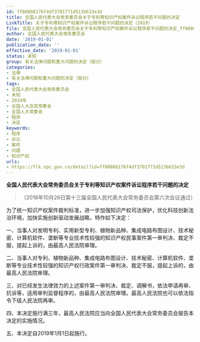 ```yaml
---
id: ff80808176f4df3701771d513b633e3d
title: 全国人民代表大会常务委员会关于专利等知识产权案件诉讼程序若干问题的决定
LinkTitle: 关于专利等知识产权案件诉讼程序若干问题的决定（2019）
file: 全国人民代表大会常务委员会关于专利等知识产权案件诉讼程序若干问题的决定_ff80808176f4df3701771d513b633e3d.docx
author: 全国人民代表大会常务委员会
date: '2019-01-01'
publication_date: ''
effective_date: '2019-01-01'
status: 未知
group: 有关法律问题和重大问题的决定（部分）
categories:
- 法律
- 有关法律问题和重大问题的决定（部分）
tags:
- 全国人民代表大会常务委员会
- 未知
- 2019年
- 全国人大及其常委会
- 全国人大常委会
- 程序
- 决定
keywords:
- 程序
- 诉讼
- 案件
- 问题
- 知识产权
urls:
- https://flk.npc.gov.cn/detail?id=ff80808176f4df3701771d513b633e3d
---
```


**全国人民代表大会常务委员会关于专利等知识产权案件诉讼程序若干问题的决定**

> （2018年10月26日第十三届全国人民代表大会常务委员会第六次会议通过）

为了统一知识产权案件裁判标准，进一步加强知识产权司法保护，优化科技创新法治环境，加快实施创新驱动发展战略，特作如下决定：

一、当事人对发明专利、实用新型专利、植物新品种、集成电路布图设计、技术秘密、计算机软件、垄断等专业技术性较强的知识产权民事案件第一审判决、裁定不服，提起上诉的，由最高人民法院审理。

二、当事人对专利、植物新品种、集成电路布图设计、技术秘密、计算机软件、垄断等专业技术性较强的知识产权行政案件第一审判决、裁定不服，提起上诉的，由最高人民法院审理。

三、对已经发生法律效力的上述案件第一审判决、裁定、调解书，依法申请再审、抗诉等，适用审判监督程序的，由最高人民法院审理。最高人民法院也可以依法指令下级人民法院再审。

四、本决定施行满三年，最高人民法院应当向全国人民代表大会常务委员会报告本决定的实施情况。

五、本决定自2019年1月1日起施行。
